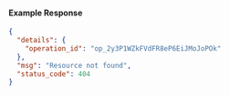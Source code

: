 <!-- Code generated for API Clients. DO NOT EDIT. -->

#### Example Response

```json
{
  "details": {
    "operation_id": "op_2y3P1WZkFVdFR8eP6EiJMoJoPOk"
  },
  "msg": "Resource not found",
  "status_code": 404
}
```
